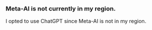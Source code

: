 ### Meta-AI is not currently in my region.

I opted to use ChatGPT since Meta-AI is not in my region.
